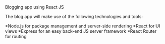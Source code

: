 
Blogging app using React JS

The blog app will make use of the following technologies and tools:

*Node.js for package management and server-side rendering
*React for UI views
*Express for an easy back-end JS server framework
*React Router for routing
